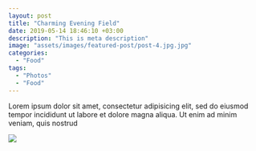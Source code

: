 ```yaml
---
layout: post
title: "Charming Evening Field"
date: 2019-05-14 18:46:10 +03:00
description: "This is meta description"
image: "assets/images/featured-post/post-4.jpg.jpg"
categories: 
  - "Food"
tags:
  - "Photos"
  - "Food"
---
```


Lorem ipsum dolor sit amet, consectetur adipisicing elit, sed do eiusmod tempor incididunt ut labore et
dolore magna aliqua. Ut enim ad minim veniam, quis nostrud

![]({{site.baseurl}}/assets/images/post-img.jpg)


